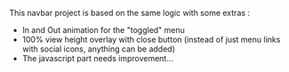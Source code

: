 This navbar project is based on the same logic with some extras :

- In and Out animation for the "toggled" menu
- 100% view height overlay with close button (instead of just menu links with social icons, anything can be added)
- The javascript part needs improvement...

